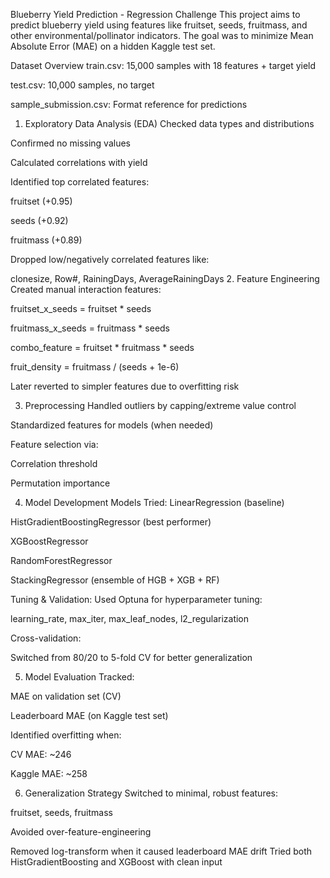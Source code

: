 Blueberry Yield Prediction - Regression Challenge
This project aims to predict blueberry yield using features like fruitset, seeds, fruitmass, and other environmental/pollinator indicators. The goal was to minimize Mean Absolute Error (MAE) on a hidden Kaggle test set.

 Dataset Overview
train.csv: 15,000 samples with 18 features + target yield

test.csv: 10,000 samples, no target

sample_submission.csv: Format reference for predictions

 1. Exploratory Data Analysis (EDA)
 Checked data types and distributions

 Confirmed no missing values

 Calculated correlations with yield

 Identified top correlated features:

fruitset (+0.95)

seeds (+0.92)

fruitmass (+0.89)

 Dropped low/negatively correlated features like:

clonesize, Row#, RainingDays, AverageRainingDays
 2. Feature Engineering
 Created manual interaction features:

fruitset_x_seeds = fruitset * seeds

fruitmass_x_seeds = fruitmass * seeds

combo_feature = fruitset * fruitmass * seeds

fruit_density = fruitmass / (seeds + 1e-6)

 Later reverted to simpler features due to overfitting risk

 3. Preprocessing
Handled outliers by capping/extreme value control

 Standardized features for models (when needed)

 Feature selection via:

Correlation threshold

Permutation importance

 4. Model Development
 Models Tried:
LinearRegression (baseline)

HistGradientBoostingRegressor (best performer)

XGBoostRegressor

RandomForestRegressor

StackingRegressor (ensemble of HGB + XGB + RF)

 Tuning & Validation:
Used Optuna for hyperparameter tuning:

learning_rate, max_iter, max_leaf_nodes, l2_regularization

Cross-validation:

 Switched from 80/20 to 5-fold CV for better generalization

 5. Model Evaluation
Tracked:

MAE on validation set (CV)

Leaderboard MAE (on Kaggle test set)

Identified overfitting when:

CV MAE: ~246

Kaggle MAE: ~258

 6. Generalization Strategy
Switched to minimal, robust features:

fruitset, seeds, fruitmass

 Avoided over-feature-engineering

 Removed log-transform when it caused leaderboard MAE drift
 Tried both HistGradientBoosting and XGBoost with clean input

